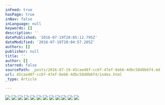 ```yaml
---
inFeed: true
hasPage: true
inNav: false
inLanguage: null
keywords: []
description: ''
datePublished: '2016-07-19T20:05:12.795Z'
dateModified: '2016-07-19T20:04:57.205Z'
authors: []
publisher: null
title: ''
author: []
starred: false
sourcePath: _posts/2016-07-19-45cae48f-cc6f-47ef-8eb6-4dbc58d0b6f4.md
url: 45cae48f-cc6f-47ef-8eb6-4dbc58d0b6f4/index.html
_type: Article

---
```

![](https://the-grid-user-content.s3-us-west-2.amazonaws.com/dde080f6-b3c3-450f-891b-c7e7e76f4db5.jpg)
![](https://the-grid-user-content.s3-us-west-2.amazonaws.com/0cc7479c-4f50-43ec-99de-db7aaaa9474a.jpg)
![](https://the-grid-user-content.s3-us-west-2.amazonaws.com/01baf303-d649-4d53-ac0a-c438c43ec6e6.jpg)
![](https://the-grid-user-content.s3-us-west-2.amazonaws.com/2cad5700-4467-41b7-af2a-ef846676e5f9.jpg)
![](https://the-grid-user-content.s3-us-west-2.amazonaws.com/4a491754-6544-458c-a14d-bb30b3d230d6.jpg)
![](https://the-grid-user-content.s3-us-west-2.amazonaws.com/f11ed0e1-ce60-4542-ac9b-61aeb9d4558e.jpg)
![](https://the-grid-user-content.s3-us-west-2.amazonaws.com/a06ba508-7181-4f4e-b3ba-194b6c930d82.jpg)
![](https://the-grid-user-content.s3-us-west-2.amazonaws.com/33515c19-36c9-4d26-a429-0f98c06f544d.jpg)
![](https://the-grid-user-content.s3-us-west-2.amazonaws.com/7d7474af-0dc0-47cc-a2b8-cfda9825ddd3.jpg)
![](https://the-grid-user-content.s3-us-west-2.amazonaws.com/2fd59b9d-01e9-439e-b9f6-482e8620b1d8.jpg)
![](https://the-grid-user-content.s3-us-west-2.amazonaws.com/7ff6915b-1d3d-4259-8284-55322d92a995.jpg)
![](https://the-grid-user-content.s3-us-west-2.amazonaws.com/b767fdde-7d74-49e1-aaf9-f42a81d81333.jpg)